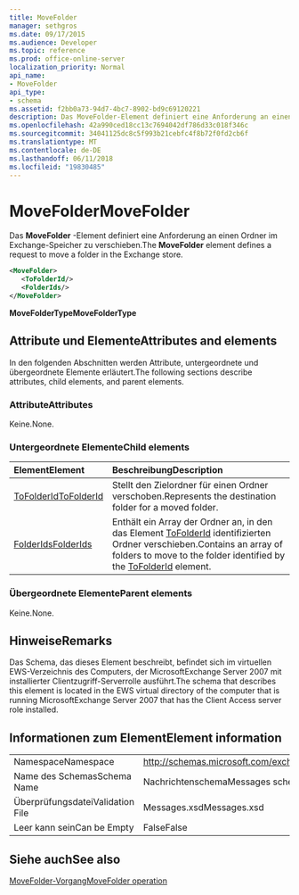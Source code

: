 ```yaml
---
title: MoveFolder
manager: sethgros
ms.date: 09/17/2015
ms.audience: Developer
ms.topic: reference
ms.prod: office-online-server
localization_priority: Normal
api_name:
- MoveFolder
api_type:
- schema
ms.assetid: f2bb0a73-94d7-4bc7-8902-bd9c69120221
description: Das MoveFolder-Element definiert eine Anforderung an einen Ordner im Exchange-Speicher zu verschieben.
ms.openlocfilehash: 42a990ced18cc13c7694042df786d33c018f346c
ms.sourcegitcommit: 34041125dc8c5f993b21cebfc4f8b72f0fd2cb6f
ms.translationtype: MT
ms.contentlocale: de-DE
ms.lasthandoff: 06/11/2018
ms.locfileid: "19830485"
---
```

# <a name="movefolder"></a><span data-ttu-id="c0285-103">MoveFolder</span><span class="sxs-lookup"><span data-stu-id="c0285-103">MoveFolder</span></span>

<span data-ttu-id="c0285-104">Das **MoveFolder** -Element definiert eine Anforderung an einen Ordner im Exchange-Speicher zu verschieben.</span><span class="sxs-lookup"><span data-stu-id="c0285-104">The **MoveFolder** element defines a request to move a folder in the Exchange store.</span></span> 
  
```xml
<MoveFolder>
   <ToFolderId/>
   <FolderIds/>
</MoveFolder>
```

 <span data-ttu-id="c0285-105">**MoveFolderType**</span><span class="sxs-lookup"><span data-stu-id="c0285-105">**MoveFolderType**</span></span>
## <a name="attributes-and-elements"></a><span data-ttu-id="c0285-106">Attribute und Elemente</span><span class="sxs-lookup"><span data-stu-id="c0285-106">Attributes and elements</span></span>

<span data-ttu-id="c0285-107">In den folgenden Abschnitten werden Attribute, untergeordnete und übergeordnete Elemente erläutert.</span><span class="sxs-lookup"><span data-stu-id="c0285-107">The following sections describe attributes, child elements, and parent elements.</span></span>
  
### <a name="attributes"></a><span data-ttu-id="c0285-108">Attribute</span><span class="sxs-lookup"><span data-stu-id="c0285-108">Attributes</span></span>

<span data-ttu-id="c0285-109">Keine.</span><span class="sxs-lookup"><span data-stu-id="c0285-109">None.</span></span>
  
### <a name="child-elements"></a><span data-ttu-id="c0285-110">Untergeordnete Elemente</span><span class="sxs-lookup"><span data-stu-id="c0285-110">Child elements</span></span>

|<span data-ttu-id="c0285-111">**Element**</span><span class="sxs-lookup"><span data-stu-id="c0285-111">**Element**</span></span>|<span data-ttu-id="c0285-112">**Beschreibung**</span><span class="sxs-lookup"><span data-stu-id="c0285-112">**Description**</span></span>|
|:-----|:-----|
|[<span data-ttu-id="c0285-113">ToFolderId</span><span class="sxs-lookup"><span data-stu-id="c0285-113">ToFolderId</span></span>](tofolderid.md) <br/> |<span data-ttu-id="c0285-114">Stellt den Zielordner für einen Ordner verschoben.</span><span class="sxs-lookup"><span data-stu-id="c0285-114">Represents the destination folder for a moved folder.</span></span>  <br/> |
|[<span data-ttu-id="c0285-115">FolderIds</span><span class="sxs-lookup"><span data-stu-id="c0285-115">FolderIds</span></span>](folderids.md) <br/> |<span data-ttu-id="c0285-116">Enthält ein Array der Ordner an, in den das Element [ToFolderId](tofolderid.md) identifizierten Ordner verschieben.</span><span class="sxs-lookup"><span data-stu-id="c0285-116">Contains an array of folders to move to the folder identified by the [ToFolderId](tofolderid.md) element.</span></span>  <br/> |
   
### <a name="parent-elements"></a><span data-ttu-id="c0285-117">Übergeordnete Elemente</span><span class="sxs-lookup"><span data-stu-id="c0285-117">Parent elements</span></span>

<span data-ttu-id="c0285-118">Keine.</span><span class="sxs-lookup"><span data-stu-id="c0285-118">None.</span></span>
  
## <a name="remarks"></a><span data-ttu-id="c0285-119">Hinweise</span><span class="sxs-lookup"><span data-stu-id="c0285-119">Remarks</span></span>

<span data-ttu-id="c0285-120">Das Schema, das dieses Element beschreibt, befindet sich im virtuellen EWS-Verzeichnis des Computers, der MicrosoftExchange Server 2007 mit installierter Clientzugriff-Serverrolle ausführt.</span><span class="sxs-lookup"><span data-stu-id="c0285-120">The schema that describes this element is located in the EWS virtual directory of the computer that is running MicrosoftExchange Server 2007 that has the Client Access server role installed.</span></span>
  
## <a name="element-information"></a><span data-ttu-id="c0285-121">Informationen zum Element</span><span class="sxs-lookup"><span data-stu-id="c0285-121">Element information</span></span>

|||
|:-----|:-----|
|<span data-ttu-id="c0285-122">Namespace</span><span class="sxs-lookup"><span data-stu-id="c0285-122">Namespace</span></span>  <br/> |http://schemas.microsoft.com/exchange/services/2006/messages  <br/> |
|<span data-ttu-id="c0285-123">Name des Schemas</span><span class="sxs-lookup"><span data-stu-id="c0285-123">Schema Name</span></span>  <br/> |<span data-ttu-id="c0285-124">Nachrichtenschema</span><span class="sxs-lookup"><span data-stu-id="c0285-124">Messages schema</span></span>  <br/> |
|<span data-ttu-id="c0285-125">Überprüfungsdatei</span><span class="sxs-lookup"><span data-stu-id="c0285-125">Validation File</span></span>  <br/> |<span data-ttu-id="c0285-126">Messages.xsd</span><span class="sxs-lookup"><span data-stu-id="c0285-126">Messages.xsd</span></span>  <br/> |
|<span data-ttu-id="c0285-127">Leer kann sein</span><span class="sxs-lookup"><span data-stu-id="c0285-127">Can be Empty</span></span>  <br/> |<span data-ttu-id="c0285-128">False</span><span class="sxs-lookup"><span data-stu-id="c0285-128">False</span></span>  <br/> |
   
## <a name="see-also"></a><span data-ttu-id="c0285-129">Siehe auch</span><span class="sxs-lookup"><span data-stu-id="c0285-129">See also</span></span>



[<span data-ttu-id="c0285-130">MoveFolder-Vorgang</span><span class="sxs-lookup"><span data-stu-id="c0285-130">MoveFolder operation</span></span>](movefolder-operation.md)

